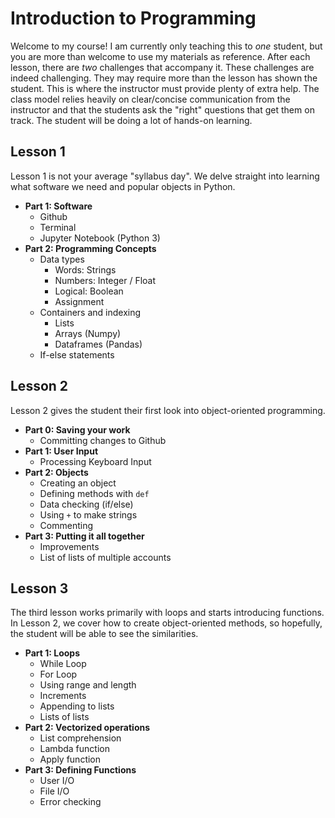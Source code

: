 # Introduction to Programming
Welcome to my course! I am currently only teaching this to *one* student, but you are more than welcome to use my materials as reference. After each lesson, there are *two* challenges that accompany it. These challenges are indeed challenging. They may require more than the lesson has shown the student. This is where the instructor must provide plenty of extra help. The class model relies heavily on clear/concise communication from the instructor and that the students ask the "right" questions that get them on track. The student will be doing a lot of hands-on learning.


## Lesson 1
Lesson 1 is not your average "syllabus day". We delve straight into learning what software we need and popular objects in Python.

- **Part 1: Software**
    - Github
    - Terminal
    - Jupyter Notebook (Python 3)
- **Part 2: Programming Concepts**
    - Data types
        - Words: Strings
        - Numbers: Integer / Float
        - Logical: Boolean
        - Assignment
    - Containers and indexing
        - Lists
        - Arrays (Numpy)
        - Dataframes (Pandas)
    - If-else statements


## Lesson 2
Lesson 2 gives the student their first look into object-oriented programming.

- **Part 0: Saving your work**
    - Committing changes to Github
- **Part 1: User Input**
    - Processing Keyboard Input
- **Part 2: Objects**
    - Creating an object
    - Defining methods with `def`
    - Data checking (if/else)
    - Using `+` to make strings
    - Commenting
- **Part 3: Putting it all together**
    - Improvements  
    - List of lists of multiple accounts


## Lesson 3
The third lesson works primarily with loops and starts introducing functions. In Lesson 2, we cover how to create object-oriented methods, so hopefully, the student will be able to see the similarities.

- **Part 1: Loops**
    - While Loop
    - For Loop
    - Using range and length
    - Increments
    - Appending to lists
    - Lists of lists
- **Part 2: Vectorized operations**
    - List comprehension
    - Lambda function
    - Apply function
- **Part 3: Defining Functions**
    - User I/O
    - File I/O
    - Error checking
